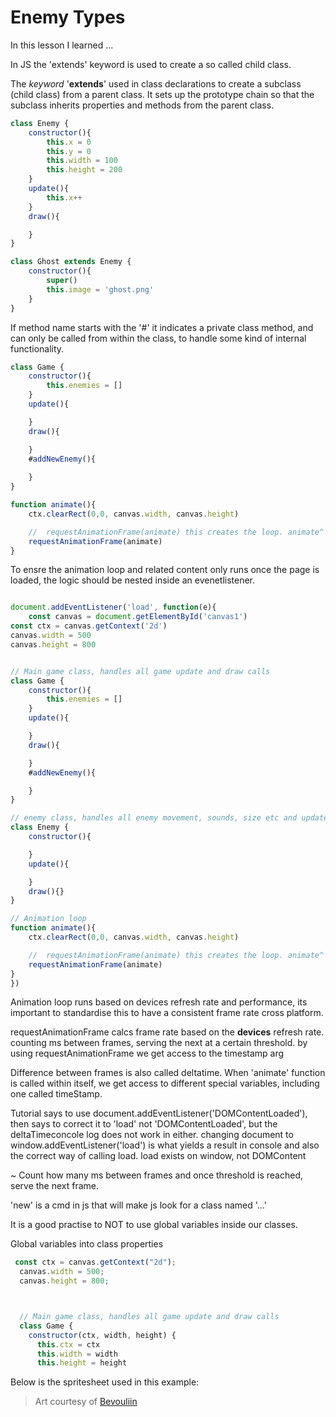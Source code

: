 # Enemy Types

In this lesson I learned ...

In JS the 'extends' keyword is used to create a so called child class.

The *keyword* '**extends**' used in class declarations to create a subclass (child class) from a parent class. It sets up the prototype chain so that the subclass inherits properties and methods from the parent class.

```js
class Enemy {
    constructor(){
        this.x = 0
        this.y = 0
        this.width = 100
        this.height = 200
    }
    update(){
        this.x++
    }
    draw(){

    }
}

class Ghost extends Enemy {
    constructor(){
        super()
        this.image = 'ghost.png'
    }
}
```

If method name starts with the '#' it indicates a private class method, and can only be called from within the class, to handle some kind of internal functionality.

```js
class Game {
    constructor(){
        this.enemies = []
    }
    update(){

    }
    draw(){

    }
    #addNewEnemy(){
        
    }
}
```

```js
function animate(){
    ctx.clearRect(0,0, canvas.width, canvas.height)

    //  requestAnimationFrame(animate) this creates the loop. animate^ will run its code, then call itself again
    requestAnimationFrame(animate)
}

```

To ensre the animation loop and related content only runs once the page is loaded, the logic should be nested inside an evenetlistener.

```js

document.addEventListener('load', function(e){
    const canvas = document.getElementById('canvas1')
const ctx = canvas.getContext('2d')
canvas.width = 500
canvas.height = 800


// Main game class, handles all game update and draw calls
class Game {
    constructor(){
        this.enemies = []
    }
    update(){

    }
    draw(){

    }
    #addNewEnemy(){

    }
}

// enemy class, handles all enemy movement, sounds, size etc and update & draw calls
class Enemy {
    constructor(){

    }
    update(){

    }
    draw(){}
}

// Animation loop
function animate(){
    ctx.clearRect(0,0, canvas.width, canvas.height)

    //  requestAnimationFrame(animate) this creates the loop. animate^ will run its code, then call itself again
    requestAnimationFrame(animate)
}
})
```

Animation loop runs based on devices refresh rate and performance, its important to standardise this to have a consistent frame rate cross platform.

requestAnimationFrame calcs frame rate based on the **devices** refresh rate. counting ms between frames, serving the next at a certain threshold.
by using requestAnimationFrame we get access to the timestamp arg

Difference between frames is also called deltatime.
When 'animate' function is called within itself, we get access to different special variables, including one called timeStamp.

Tutorial says to use document.addEventListener('DOMContentLoaded'), then says to correct it to 'load' not 'DOMContentLoaded', but the deltaTimeconcole log does not work in either. changing document to window.addEventListener('load') is what yields a result in console and also the correct way of calling load. load exists on window, not DOMContent

~ Count how many ms between frames and once threshold is reached, serve the next frame.

'new' is a cmd in js that will make js look for a class named '...'

It is a good practise to NOT to use global variables inside our classes.

Global variables into class properties

```js
 const ctx = canvas.getContext("2d");
  canvas.width = 500;
  canvas.height = 800;



  // Main game class, handles all game update and draw calls
  class Game {
    constructor(ctx, width, height) {
      this.ctx = ctx
      this.width = width
      this.height = height
```

Below is the spritesheet used in this example:
> Art courtesy of [Bevouliin](https://bevouliin.com/category/free_game_asset/)
